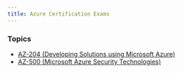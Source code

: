 ```yaml
---
title: Azure Certification Exams
---
```


### Topics
- [AZ-204 (Developing Solutions using Microsoft Azure)](AZ-204/Index.md) 
- [AZ-500 (Microsoft Azure Security Technologies)](AZ-500/Index.md) 

